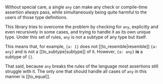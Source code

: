 Without special care, a single `any` can make any check or compile-time assertion always pass, while simultaneously being quite harmful to the users of those type definitions.

This library tries to overcome the problem by checking for `any`, explicitly and even recursively in some cases, and trying to handle it as its own unique type. Under this set of rules, `any` is not a subtype of any type but itself.

This means that, for example, `{a: 1}` does not [[to_resemble|resemble]] `{a: any}` and is not a [[to_subtype|subtype]] of it. However, `{a: any}` **is** a subtype of `{}`. 

That said, because `any` breaks the rules of the language most assertions still struggle with it. The only one that should handle all cases of `any` in this manner is [[to_equal]]. 
